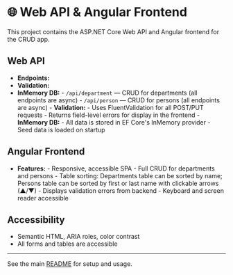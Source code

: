 # 🌐 Web API & Angular Frontend

This project contains the ASP.NET Core Web API and Angular frontend for the CRUD app.

## Web API
- **Endpoints:**
- **Validation:**
- **InMemory DB:**
        - `/api/department` — CRUD for departments (all endpoints are async)
        - `/api/person` — CRUD for persons (all endpoints are async)
        - **Validation:**
        - Uses FluentValidation for all POST/PUT requests
        - Returns field-level errors for display in the frontend
        - **InMemory DB:**
        - All data is stored in EF Core's InMemory provider
        - Seed data is loaded on startup

## Angular Frontend
- **Features:**
        - Responsive, accessible SPA
        - Full CRUD for departments and persons
        - Table sorting: Departments table can be sorted by name; Persons table can be sorted by first or last name with clickable arrows (▲/▼)
        - Displays validation errors from backend
        - Keyboard and screen reader accessible

## Accessibility
- Semantic HTML, ARIA roles, color contrast
- All forms and tables are accessible

---

See the main [README](../README.md) for setup and usage.

